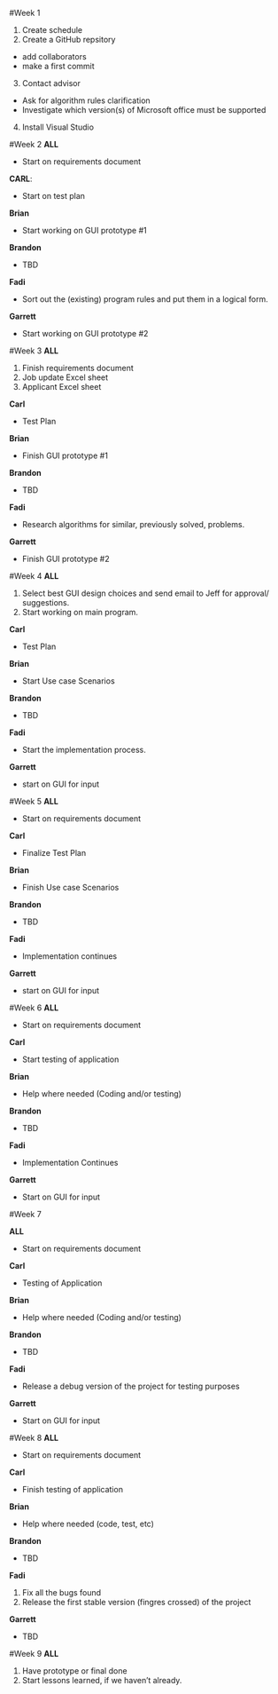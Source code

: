 #Week 1
1.	Create schedule
2.	Create a GitHub repsitory
 -	add collaborators
 -	make a first commit
3.	Contact advisor
 -	Ask for algorithm rules clarification
 -	Investigate which version(s) of Microsoft office must be supported
4.	Install Visual Studio

#Week 2
<b>ALL</b>

- Start on requirements document

<b>CARL</b>:

- Start on test plan

<b>Brian</b> 

- Start working on GUI prototype #1

<b>Brandon</b>

- TBD

<b>Fadi</b>

- Sort out the (existing) program rules and put them in a logical form.

<b>Garrett</b>

- Start working on GUI prototype \#2

#Week 3
<b>ALL</b>

1. Finish requirements document
2. Job update Excel sheet
3. Applicant Excel sheet

<b>Carl</b>

- Test Plan

<b>Brian</b>

- Finish GUI prototype #1

<b>Brandon</b>

- TBD

<b>Fadi</b> 

- Research algorithms for similar, previously solved, problems.

<b>Garrett</b>

- Finish GUI prototype #2

#Week 4
<b>ALL</b>

1.	Select best GUI design choices and send email to Jeff for approval/ suggestions.
2.	Start working on main program.

<b>Carl</b>

- Test Plan

<b>Brian</b>

- Start Use case Scenarios

<b>Brandon</b>

- TBD

<b>Fadi</b>

- Start the implementation process.

<b>Garrett</b>

- start on GUI for input

#Week 5
<b>ALL</b>

- Start on requirements document

<b>Carl</b>

- Finalize Test Plan

<b>Brian</b>

- Finish Use case Scenarios

<b>Brandon</b>

- TBD

<b>Fadi</b>

- Implementation continues

<b>Garrett</b>

- start on GUI for input

#Week 6
<b>ALL</b>

- Start on requirements document

<b>Carl</b>

- Start testing of application

<b>Brian</b>

- Help where needed (Coding and/or testing)

<b>Brandon</b>

- TBD

<b>Fadi</b>

- Implementation Continues

<b>Garrett</b>

- Start on GUI for input

#Week 7

<b>ALL</b>

- Start on requirements document

<b>Carl</b>

- Testing of Application

<b>Brian</b>

- Help where needed (Coding and/or testing)

<b>Brandon</b>

-	TBD

<b>Fadi</b>

-	Release a debug version of the project for testing purposes

<b>Garrett</b>

- Start on GUI for input

#Week 8
<b>ALL</b>

- Start on requirements document

<b>Carl</b>

- Finish testing of application

<b>Brian</b>

- Help where needed (code, test, etc)

<b>Brandon</b>

- TBD

<b>Fadi</b>

1. Fix all the bugs found
2. Release the first stable version (fingres crossed) of the project

<b>Garrett</b>

- TBD

#Week 9
<b>ALL</b>

1. Have prototype or final done
2. Start lessons learned, if we haven’t already.
